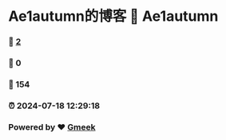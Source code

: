 # Ae1autumn的博客 :link: Ae1autumn 
### :page_facing_up: [2](Ae1autumn/tag.html) 
### :speech_balloon: 0 
### :hibiscus: 154 
### :alarm_clock: 2024-07-18 12:29:18 
### Powered by :heart: [Gmeek](https://github.com/Meekdai/Gmeek)
